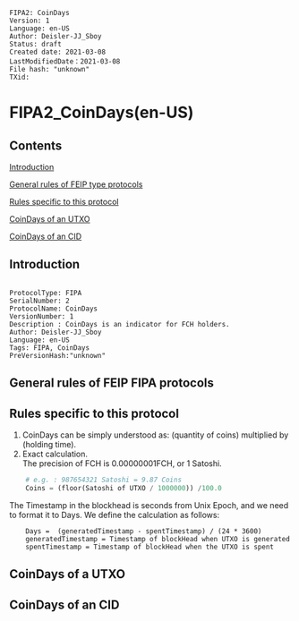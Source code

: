```
FIPA2: CoinDays
Version: 1
Language: en-US
Author: Deisler-JJ_Sboy
Status: draft
Created date: 2021-03-08
LastModifiedDate：2021-03-08
File hash: "unknown"
TXid: 
```

# FIPA2_CoinDays(en-US)

## Contents

[Introduction](#introduction)

[General rules of FEIP type protocols](#general-rules-of-feip-type-protocols)

[Rules specific to this protocol](#rules-specific-to-this-protocol)

[CoinDays of an UTXO](#CoinDays-of-an-UTXO)

[CoinDays of an CID](#CoinDays-of-an-CID)


## Introduction

```

ProtocolType: FIPA
SerialNumber: 2
ProtocolName: CoinDays
VersionNumber: 1
Description : CoinDays is an indicator for FCH holders.
Author: Deisler-JJ_Sboy
Language: en-US
Tags: FIPA, CoinDays
PreVersionHash:"unknown"

```

## General rules of FEIP FIPA protocols



## Rules specific to this protocol

1. CoinDays can be simply understood as: (quantity of coins) multiplied by (holding time).
2. Exact calculation. <br>
  The precision of FCH is 0.00000001FCH, or 1 Satoshi. 

```python
    # e.g. : 987654321 Satoshi = 9.87 Coins
    Coins = (floor(Satoshi of UTXO / 1000000)) /100.0
```

  The Timestamp in the blockhead is seconds from Unix Epoch, and we need to format it to Days. We define the calculation as follows:
    
```
    Days =  (generatedTimestamp - spentTimestamp) / (24 * 3600)
    generatedTimestamp = Timestamp of blockHead when UTXO is generated
    spentTimestamp = Timestamp of blockHead when the UTXO is spent
```

## CoinDays of a UTXO

## CoinDays of an CID
